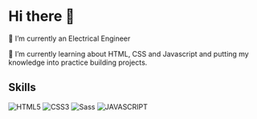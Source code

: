 # Hi there 👋

🔭 I’m currently an Electrical Engineer

🌱 I’m currently learning about HTML, CSS and Javascript and putting my knowledge into practice building projects.

## Skills

![HTML5](https://img.shields.io/badge/HTML5-e34f26?style=flat&logo=html5&logoColor=blue) ![CSS3](https://img.shields.io/badge/CSS3-1572B6?style=flat&logo=css3&logoColor=red) ![Sass](https://img.shields.io/badge/Sass-CC6699?style=flat&logo=sass&logoColor=blue) ![JAVASCRIPT](https://img.shields.io/badge/JAVASCRIPT-F7DF1E?style=flat&logo=javascript&logoColor=blue)
<!--
**kosiumeigbo/kosiumeigbo** is a ✨ _special_ ✨ repository because its `README.md` (this file) appears on your GitHub profile.

Here are some ideas to get you started:

- 🔭 I’m currently working on ...
- 🌱 I’m currently learning ...
- 👯 I’m looking to collaborate on ...
- 🤔 I’m looking for help with ...
- 💬 Ask me about ...
- 📫 How to reach me: ...
- 😄 Pronouns: ...
- ⚡ Fun fact: ...
-->
